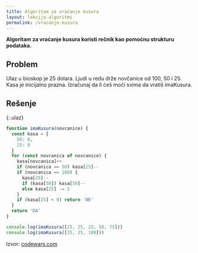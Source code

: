 ```yaml
---
title: Algoritam za vraćanje kusura
layout: lekcija-algoritmi
permalink: /vracanje-kusura
---
```


**Algoritam za vraćanje kusura koristi rečnik kao pomoćnu strukturu podataka.**

## Problem

Ulaz u bioskop je 25 dolara. Ljudi u redu drže novčanice od 100, 50 i 25. Kasa je inicijalno prazna. Izračunaj da li ćeš moći svima da vratiš imaKusura.

## Rešenje

{:.ulaz}
```js
function imaKusura(novcanice) {
  const kasa = {
    50: 0,
    25: 0
  }
  for (const novcanica of novcanice) {
    kasa[novcanica]++
    if (novcanica == 50) kasa[25]--
    if (novcanica == 100) {
      kasa[25]--
      if (kasa[50]) kasa[50]--
      else kasa[25] -= 2
    }
    if (kasa[25] < 0) return 'NE'
  }
  return 'DA'
}

console.log(imaKusura([25, 25, 25, 50, 75]))
console.log(imaKusura([25, 25, 100]))
```

Izvor: [codewars.com](https://www.codewars.com/kata/vasya-clerk/train/javascript)